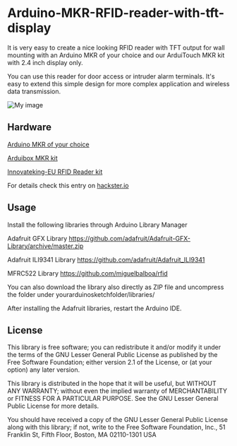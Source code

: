 # Arduino-MKR-RFID-reader-with-tft-display
It is very easy to create a nice looking RFID reader with TFT output for wall mounting with an Arduino MKR of your choice and our ArduiTouch MKR kit with 2.4 inch display only.

You can use this reader for door access or intruder alarm terminals. It's easy to extend this simple design for more complex application and wireless data transmission.

![My image](https://hackster.imgix.net/uploads/attachments/1035416/_utvfqYvJK0.blob?auto=compress%2Cformat&w=900&h=675&fit=min)

## Hardware

[Arduino MKR of your choice](https://store.arduino.cc/)

[Arduibox MKR kit](https://www.hwhardsoft.de/english/projects/arduitouch-mkr/)

[Innovateking-EU RFID Reader kit](https://www.amazon.de/Innovateking-EU-Starter-Schl%C3%BCsselring-Arduino-Raspberry/dp/B07S9V6QRX/)

For details check this entry on [hackster.io](https://create.arduino.cc/projecthub/hwhardsoft/arduino-mkr-rfid-reader-with-tft-display-2db230) 


## Usage

Install the following libraries through Arduino Library Manager

Adafruit GFX Library https://github.com/adafruit/Adafruit-GFX-Library/archive/master.zip 

Adafruit ILI9341 Library https://github.com/adafruit/Adafruit_ILI9341 

MFRC522 Library https://github.com/miguelbalboa/rfid 

You can also download the library also directly as ZIP file and uncompress the folder under yourarduinosketchfolder/libraries/

After installing the Adafruit libraries, restart the Arduino IDE.


## License

This library is free software; you can redistribute it and/or modify it under the terms of the GNU Lesser General Public License as published by the Free Software Foundation; either version 2.1 of the License, or (at your option) any later version.

This library is distributed in the hope that it will be useful, but WITHOUT ANY WARRANTY; without even the implied warranty of MERCHANTABILITY or FITNESS FOR A PARTICULAR PURPOSE. See the GNU Lesser General Public License for more details.

You should have received a copy of the GNU Lesser General Public License along with this library; if not, write to the Free Software Foundation, Inc., 51 Franklin St, Fifth Floor, Boston, MA 02110-1301 USA
